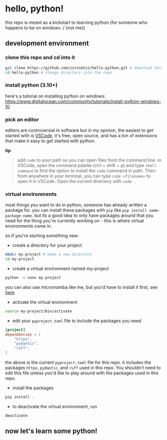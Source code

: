 # hello, python!
this repo is meant as a kickstart to learning python (for someone who happens to be on windows :/ {not me})

## development environment

### clone this repo and cd into it
```bash
git clone https://github.com/zzstoatzz/hello-python.git # download this repo
cd hello-python # change directory into the repo
```

### install python (3.10+)
here's a tutorial on installing python on windows: https://www.digitalocean.com/community/tutorials/install-python-windows-10

### pick an editor
editors are controversial in software but in my opinion, the easiest to get started with is [VSCode](https://code.visualstudio.com/). it's free, open source, and has a ton of extensions that make it easy to get started with python.

**tip**
> add `code` to your path so you can open files from the command line. in VSCode, open the command palette (ctrl + shift + p) and type `shell command` to find the option to install the `code` command in path. Then from anywhere in your terminal, you can type `code <filename>` to open it in VSCode. Open the current directory with `code .`

### virtual environments
most things you want to do in python, someone has already written a package for. you can install these packages with `pip` like `pip install some-package-name`. but its a good idea to only have packages around that you need for the thing you're currently working on - this is where virtual environments come in.

so if you're starting something new:
- create a directory for your project
```bash
mkdir my-project # make a new directory
cd my-project
```
- create a virtual environment named my-project
```bash
python -m venv my-project
```
you can also use micromamba like me, but you'd have to install it first, see [here](
https://mamba.readthedocs.io/en/latest/micromamba-installation.html#linux-and-macos)

- activate the virtual environment
```bash
source my-project/bin/activate
```

- edit your `pyproject.toml` file to include the packages you need
```toml
[project]
dependencies = [
    "httpx",
    "pydantic",
    "ruff",
]
```
the above is the current `pyproject.toml` file for this repo. it includes the packages `httpx`, `pydantic`, and `ruff` used in this repo. You shouldn't need to edit this file unless you'd like to play around with the packages used in this repo.
- install the packages
```bash
pip install .
```
- to deactivate the virtual environment, run
```bash
deactivate
```

## now let's learn some python!